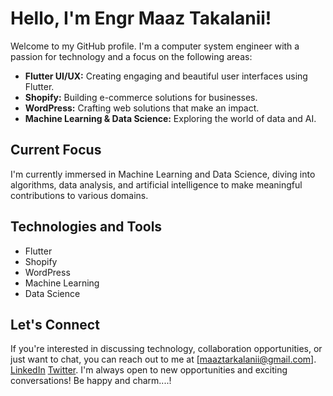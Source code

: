 # Hello, I'm Engr Maaz Takalanii!
Welcome to my GitHub profile. I'm a computer system engineer with a passion for technology and a focus on the following areas:

- **Flutter UI/UX:** Creating engaging and beautiful user interfaces using Flutter.
- **Shopify:** Building e-commerce solutions for businesses.
- **WordPress:** Crafting web solutions that make an impact.
- **Machine Learning & Data Science:** Exploring the world of data and AI.

## Current Focus

I'm currently immersed in Machine Learning and Data Science, diving into algorithms, data analysis, and artificial intelligence to make meaningful contributions to various domains.

## Technologies and Tools

- Flutter
- Shopify
- WordPress
- Machine Learning
- Data Science

## Let's Connect

If you're interested in discussing technology, collaboration opportunities, or just want to chat, you can reach out to me at 
[maaztarkalanii@gmail.com].
[LinkedIn](https://www.linkedin.com/in/maaz-tarkalanii-b83b77264/)
[Twitter](https://twitter.com/tarkalanii15112). 
I'm always open to new opportunities and exciting conversations!
Be happy and charm....!
